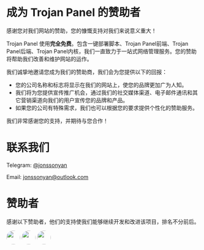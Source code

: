 # 成为 Trojan Panel 的赞助者

感谢您对我们网站的赞助，您的慷慨支持对我们来说意义重大！

Trojan Panel 使用**完全免费**。包含一键部署脚本、Trojan Panel前端、Trojan Panel后端、Trojan Panel内核，我们一直致力于一站式网络管理服务。您的赞助将帮助我们改善和维护网站的运作。

我们诚挚地邀请您成为我们的赞助商，我们会为您提供以下的回报：

- 您的公司名称和标志将显示在我们的网站上，使您的品牌更加广为人知。
- 我们将为您提供宣传推广机会，通过我们的社交媒体渠道、电子邮件通讯和其它营销渠道向我们的用户宣传您的品牌和产品。
- 如果您的公司有特殊需求，我们也可以根据您的要求提供个性化的赞助服务。

我们非常感谢您的支持，并期待与您合作！

# 联系我们

Telegram: [@jonssonyan](https://t.me/jonssonyan)

Email: [jonssonyan@outlook.com](mailto:jonssonyan@outlook.com)

# 赞助者

感谢以下赞助者，他们的支持使我们能够继续开发和改进该项目，排名不分前后。

<a target="_blank"><img style="width:36px;height:36px;border-radius: 50px;" src="https://user-images.githubusercontent.com/46235235/229360250-284acb5f-c21e-4dbc-9c30-2e03fa85f22c.png"></a>
<a target="_blank"><img style="width:36px;height:36px;border-radius: 50px;" src="https://user-images.githubusercontent.com/46235235/229303924-0e97ada7-fa4d-489b-a0dc-28a7db0b4713.png"></a>
<a target="_blank"><img style="width:36px;height:36px;border-radius: 50px;" src="https://user-images.githubusercontent.com/46235235/229304001-5860e3ec-6f00-4519-afdd-c83b19a2751e.png"></a>
